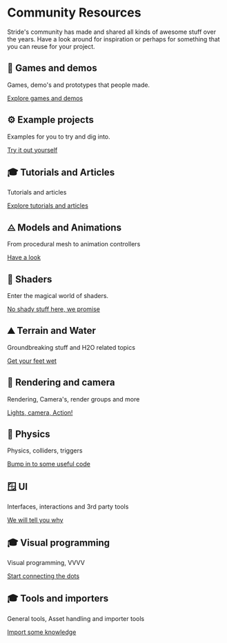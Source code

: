 # Community Resources

Stride's community has made and shared all kinds of awesome stuff over the years. Have a look around for inspiration or
perhaps for something that you can reuse for your project.

<div class="row g-4 mb-4">
<div class="col-md-6">
    <div class="card h-100">
        <div class="card-body">
            <h2 class="card-title h5">👾 Games and demos</h2>
            <p class="card-text">Games, demo's and prototypes that people made.</p>
        </div>
        <p class="px-3 mb-4"><a class="stretched-link" href="games-and-demos.md">Explore games and demos</a></p>
    </div>
</div>
<div class="col-md-6">
    <div class="card h-100">
        <div class="card-body">
            <h2 class="card-title h5">⚙️ Example projects</h2>
            <p class="card-text">Examples for you to try and dig into.</p>
        </div>
        <p class="px-3 mb-4"><a class="stretched-link" href="example-projects.md">Try it out yourself</a></p>
    </div>
</div>
<div class="col-md-6">
    <div class="card h-100">
        <div class="card-body">
            <h2 class="card-title h5">🎓 Tutorials and Articles</h2>
            <p class="card-text">Tutorials and articles</p>
        </div>
        <p class="px-3 mb-4"><a class="stretched-link" href="tutorials-and-articles.md">Explore tutorials and articles</a></p>
    </div>
</div>
<div class="col-md-6">
    <div class="card h-100">
        <div class="card-body">
            <h2 class="card-title h5">⨺ Models and Animations</h2>
            <p class="card-text">From procedural mesh to animation controllers</p>
        </div>
        <p class="px-3 mb-4"><a class="stretched-link" href="models-and-animations.md">Have a look</a></p>
    </div>
</div>
<div class="col-md-6">
    <div class="card h-100">
        <div class="card-body">
            <h2 class="card-title h5">🌈 Shaders</h2>
            <p class="card-text">Enter the magical world of shaders.</p>
        </div>
        <p class="px-3 mb-4"><a class="stretched-link" href="shaders.md">No shady stuff here, we promise</a></p>
    </div>
</div>

<div class="col-md-6">
    <div class="card h-100">
        <div class="card-body">
            <h2 class="card-title h5">⛰️ Terrain and Water</h2>
            <p class="card-text">Groundbreaking stuff and H2O related topics</p>
        </div>
        <p class="px-3 mb-4"><a class="stretched-link" href="terrain-and-water.md">Get your feet wet</a></p>
    </div>
</div>
<div class="col-md-6">
    <div class="card h-100">
        <div class="card-body">
            <h2 class="card-title h5">🎥 Rendering and camera</h2>
            <p class="card-text">Rendering, Camera's, render groups and more</p>
        </div>
        <p class="px-3 mb-4"><a class="stretched-link" href="rendering-and-camera.md">Lights, camera, Action!</a></p>
    </div>
</div>
<div class="col-md-6">
    <div class="card h-100">
        <div class="card-body">
            <h2 class="card-title h5">🍎 Physics</h2>
            <p class="card-text">Physics, colliders, triggers</p>
        </div>
        <p class="px-3 mb-4"><a class="stretched-link" href="physics.md">Bump in to some useful code</a></p>
    </div>
</div>
<div class="col-md-6">
    <div class="card h-100">
        <div class="card-body">
            <h2 class="card-title h5">🪟 UI</h2>
            <p class="card-text">Interfaces, interactions and 3rd party tools</p>
        </div>
        <p class="px-3 mb-4"><a class="stretched-link" href="ui.md">We will tell you why</a></p>
    </div>
</div>

<div class="col-md-6">
    <div class="card h-100">
        <div class="card-body">
            <h2 class="card-title h5">🎓 Visual programming</h2>
            <p class="card-text">Visual programming, VVVV</p>
        </div>
        <p class="px-3 mb-4"><a class="stretched-link" href="visual-programming.md">Start connecting the dots</a></p>
    </div>
</div>

<div class="col-md-6">
    <div class="card h-100">
        <div class="card-body">
            <h2 class="card-title h5">🎓 Tools and importers</h2>
            <p class="card-text">General tools, Asset handling and importer tools</p>
        </div>
        <p class="px-3 mb-4"><a class="stretched-link" href="tools-and-importers.md">Import some knowledge</a></p>
    </div>
</div>

</div>
